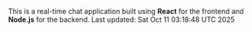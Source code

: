 This is a real-time chat application built using **React** for the frontend and **Node.js** for the backend.
Last updated: Sat Oct 11 03:18:48 UTC 2025
